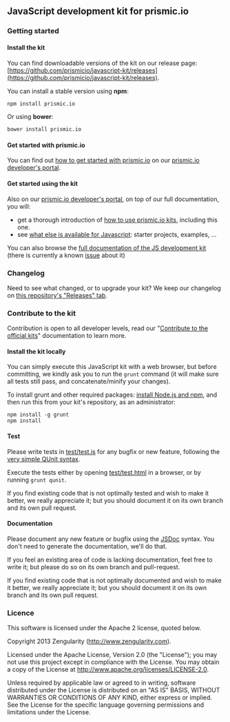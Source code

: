 ## JavaScript development kit for prismic.io

### Getting started

#### Install the kit

You can find downloadable versions of the kit on our release page: [https://github.com/prismicio/javascript-kit/releases](https://github.com/prismicio/javascript-kit/releases).

You can install a stable version using __npm__:

```sh
npm install prismic.io
```

Or using __bower__:

```sh
bower install prismic.io
```


#### Get started with prismic.io

You can find out [how to get started with prismic.io](https://developers.prismic.io/documentation/UjBaQsuvzdIHvE4D/getting-started) on our [prismic.io developer's portal](https://developers.prismic.io/).

#### Get started using the kit

Also on our [prismic.io developer's portal](https://developers.prismic.io/), on top of our full documentation, you will:
 * get a thorough introduction of [how to use prismic.io kits](https://developers.prismic.io/documentation/UjBe8bGIJ3EKtgBZ/api-documentation#kits-and-helpers), including this one.
 * see [what else is available for Javascript](https://developers.prismic.io/technologies/UjBh28uvzeMJvE4i/javascript): starter projects, examples, ...

 You can also browse the [full documentation of the JS development kit](http://prismicio.github.io/javascript-kit/) (there is currently a known [issue](#10) about it)

### Changelog

Need to see what changed, or to upgrade your kit? We keep our changelog on [this repository's "Releases" tab](https://github.com/prismicio/javascript-kit/releases).

### Contribute to the kit

Contribution is open to all developer levels, read our "[Contribute to the official kits](https://developers.prismic.io/documentation/UszOeAEAANUlwFpp/contribute-to-the-official-kits)" documentation to learn more.

#### Install the kit locally

You can simply execute this JavaScript kit with a web browser, but before committing, we kindly ask you to run the ```grunt``` command (it will make sure all tests still pass, and concatenate/minify your changes).

To install grunt and other required packages: [install Node.js and npm](http://www.joyent.com/blog/installing-node-and-npm/), and then run this from your kit's repository, as an administrator:
```
npm install -g grunt
npm install
```

#### Test

Please write tests in [test/test.js](test/test.js) for any bugfix or new feature, following the [very simple QUnit syntax](http://qunitjs.com/).

Execute the tests either by opening [test/test.html](test/test.html) in a browser, or by running ```grunt qunit```.

If you find existing code that is not optimally tested and wish to make it better, we really appreciate it; but you should document it on its own branch and its own pull request.

#### Documentation

Please document any new feature or bugfix using the [JSDoc](http://usejsdoc.org/) syntax. You don't need to generate the documentation, we'll do that.

If you feel an existing area of code is lacking documentation, feel free to write it; but please do so on its own branch and pull-request.

If you find existing code that is not optimally documented and wish to make it better, we really appreciate it; but you should document it on its own branch and its own pull request.

### Licence

This software is licensed under the Apache 2 license, quoted below.

Copyright 2013 Zengularity (http://www.zengularity.com).

Licensed under the Apache License, Version 2.0 (the "License"); you may not use this project except in compliance with the License. You may obtain a copy of the License at http://www.apache.org/licenses/LICENSE-2.0.

Unless required by applicable law or agreed to in writing, software distributed under the License is distributed on an "AS IS" BASIS, WITHOUT WARRANTIES OR CONDITIONS OF ANY KIND, either express or implied. See the License for the specific language governing permissions and limitations under the License.
